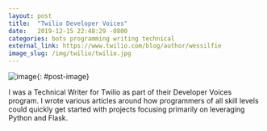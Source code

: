 ```yaml
---
layout: post
title:  "Twilio Developer Voices"
date:   2019-12-15 22:48:29 -0800
categories: bots programming writing technical
external_link: https://www.twilio.com/blog/author/wessilfie
image_slug: /img/twilio/twilio.jpg
---
```


![image]({{site.url}}/img/twilio/twilio.jpg){: #post-image}

I was a Technical Writer for Twilio as part of their Developer Voices program. I wrote various articles around how programmers of all skill levels could quickly get started with projects focusing primarily on leveraging Python and Flask.